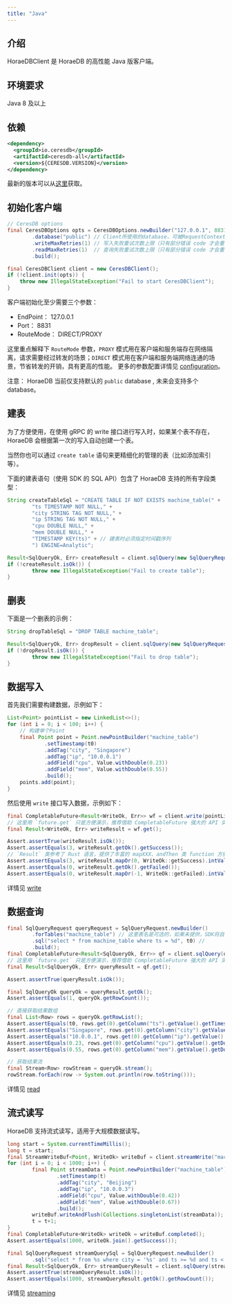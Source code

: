 ```yaml
---
title: "Java"
---
```


## 介绍

HoraeDBClient 是 HoraeDB 的高性能 Java 版客户端。

## 环境要求

Java 8 及以上

## 依赖

```xml
<dependency>
  <groupId>io.ceresdb</groupId>
  <artifactId>ceresdb-all</artifactId>
  <version>${CERESDB.VERSION}</version>
</dependency>
```

最新的版本可以从[这里](https://github.com/apache/incubator-horaedb-client-java/blob/main/docs/CHANGELOG.md)获取。

## 初始化客户端

```java
// CeresDB options
final CeresDBOptions opts = CeresDBOptions.newBuilder("127.0.0.1", 8831, DIRECT) // 默认 gprc 端口号，DIRECT 模式
        .database("public") // Client所使用的database，可被RequestContext的database覆盖
        .writeMaxRetries(1) // 写入失败重试次数上限（只有部分错误 code 才会重试，比如路由表失效）
        .readMaxRetries(1)  // 查询失败重试次数上限（只有部分错误 code 才会重试，比如路由表失效）
        .build();

final CeresDBClient client = new CeresDBClient();
if (!client.init(opts)) {
    throw new IllegalStateException("Fail to start CeresDBClient");
}
```

客户端初始化至少需要三个参数：

- EndPoint： 127.0.0.1
- Port： 8831
- RouteMode： DIRECT/PROXY

这里重点解释下 `RouteMode` 参数，`PROXY` 模式用在客户端和服务端存在网络隔离，请求需要经过转发的场景；`DIRECT` 模式用在客户端和服务端网络连通的场景，节省转发的开销，具有更高的性能。
更多的参数配置详情见 [configuration](https://github.com/apache/incubator-horaedb-client-java/tree/main/docs/configuration.md)。

注意： HoraeDB 当前仅支持默认的 `public` database , 未来会支持多个 database。

## 建表

为了方便使用，在使用 gRPC 的 write 接口进行写入时，如果某个表不存在，HoraeDB 会根据第一次的写入自动创建一个表。

当然你也可以通过 `create table` 语句来更精细化的管理的表（比如添加索引等）。

下面的建表语句（使用 SDK 的 SQL API）包含了 HoraeDB 支持的所有字段类型：

```java
String createTableSql = "CREATE TABLE IF NOT EXISTS machine_table(" +
        "ts TIMESTAMP NOT NULL," +
        "city STRING TAG NOT NULL," +
        "ip STRING TAG NOT NULL," +
        "cpu DOUBLE NULL," +
        "mem DOUBLE NULL," +
        "TIMESTAMP KEY(ts)" + // 建表时必须指定时间戳序列
        ") ENGINE=Analytic";

Result<SqlQueryOk, Err> createResult = client.sqlQuery(new SqlQueryRequest(createTableSql)).get();
if (!createResult.isOk()) {
        throw new IllegalStateException("Fail to create table");
}
```

## 删表

下面是一个删表的示例：

```java
String dropTableSql = "DROP TABLE machine_table";

Result<SqlQueryOk, Err> dropResult = client.sqlQuery(new SqlQueryRequest(dropTableSql)).get();
if (!dropResult.isOk()) {
        throw new IllegalStateException("Fail to drop table");
}
```

## 数据写入

首先我们需要构建数据，示例如下：

```java
List<Point> pointList = new LinkedList<>();
for (int i = 0; i < 100; i++) {
    // 构建单个Point
    final Point point = Point.newPointBuilder("machine_table")
            .setTimestamp(t0)
            .addTag("city", "Singapore")
            .addTag("ip", "10.0.0.1")
            .addField("cpu", Value.withDouble(0.23))
            .addField("mem", Value.withDouble(0.55))
            .build();
    points.add(point);
}
```

然后使用 `write` 接口写入数据，示例如下：

```java
final CompletableFuture<Result<WriteOk, Err>> wf = client.write(pointList);
// 这里用 `future.get` 只是方便演示，推荐借助 CompletableFuture 强大的 API 实现异步编程
final Result<WriteOk, Err> writeResult = wf.get();

Assert.assertTrue(writeResult.isOk());
Assert.assertEquals(3, writeResult.getOk().getSuccess());
// `Result` 类参考了 Rust 语言，提供了丰富的 mapXXX、andThen 类 function 方便对结果值进行转换，提高编程效率，欢迎参考 API 文档使用
Assert.assertEquals(3, writeResult.mapOr(0, WriteOk::getSuccess).intValue());
Assert.assertEquals(0, writeResult.getOk().getFailed());
Assert.assertEquals(0, writeResult.mapOr(-1, WriteOk::getFailed).intValue());
```

详情见 [write](https://github.com/apache/incubator-horaedb-client-java/tree/main/docs/write.md)

## 数据查询

```java
final SqlQueryRequest queryRequest = SqlQueryRequest.newBuilder()
        .forTables("machine_table") // 这里表名是可选的，如果未提供，SDK将自动解析SQL填充表名并自动路由
        .sql("select * from machine_table where ts = %d", t0) //
        .build();
final CompletableFuture<Result<SqlQueryOk, Err>> qf = client.sqlQuery(queryRequest);
// 这里用 `future.get` 只是方便演示，推荐借助 CompletableFuture 强大的 API 实现异步编程
final Result<SqlQueryOk, Err> queryResult = qf.get();

Assert.assertTrue(queryResult.isOk());

final SqlQueryOk queryOk = queryResult.getOk();
Assert.assertEquals(1, queryOk.getRowCount());

// 直接获取结果数组
final List<Row> rows = queryOk.getRowList();
Assert.assertEquals(t0, rows.get(0).getColumn("ts").getValue().getTimestamp());
Assert.assertEquals("Singapore", rows.get(0).getColumn("city").getValue().getString());
Assert.assertEquals("10.0.0.1", rows.get(0).getColumn("ip").getValue().getString());
Assert.assertEquals(0.23, rows.get(0).getColumn("cpu").getValue().getDouble(), 0.0000001);
Assert.assertEquals(0.55, rows.get(0).getColumn("mem").getValue().getDouble(), 0.0000001);

// 获取结果流
final Stream<Row> rowStream = queryOk.stream();
rowStream.forEach(row -> System.out.println(row.toString()));
```

详情见 [read](https://github.com/apache/incubator-horaedb-client-java/tree/main/docs/read.md)

## 流式读写

HoraeDB 支持流式读写，适用于大规模数据读写。

```java
long start = System.currentTimeMillis();
long t = start;
final StreamWriteBuf<Point, WriteOk> writeBuf = client.streamWrite("machine_table");
for (int i = 0; i < 1000; i++) {
        final Point streamData = Point.newPointBuilder("machine_table")
                .setTimestamp(t)
                .addTag("city", "Beijing")
                .addTag("ip", "10.0.0.3")
                .addField("cpu", Value.withDouble(0.42))
                .addField("mem", Value.withDouble(0.67))
                .build();
        writeBuf.writeAndFlush(Collections.singletonList(streamData));
        t = t+1;
}
final CompletableFuture<WriteOk> writeOk = writeBuf.completed();
Assert.assertEquals(1000, writeOk.join().getSuccess());

final SqlQueryRequest streamQuerySql = SqlQueryRequest.newBuilder()
        .sql("select * from %s where city = '%s' and ts >= %d and ts < %d", "machine_table", "Beijing", start, t).build();
final Result<SqlQueryOk, Err> streamQueryResult = client.sqlQuery(streamQuerySql).get();
Assert.assertTrue(streamQueryResult.isOk());
Assert.assertEquals(1000, streamQueryResult.getOk().getRowCount());
```

详情见 [streaming](https://github.com/apache/incubator-horaedb-client-java/tree/main/docs/streaming.md)
